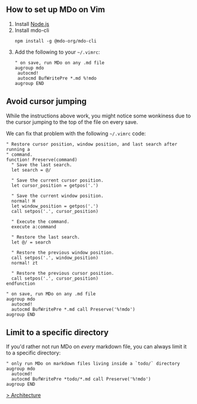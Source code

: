 ## How to set up MDo on Vim

1. Install [Node.js](https://nodejs.org)
2. Install mdo-cli
   ```
   npm install -g @mdo-org/mdo-cli
   ```
3. Add the following to your `~/.vimrc`:
   ```
   " on save, run MDo on any .md file
   augroup mdo
    autocmd!
    autocmd BufWritePre *.md %!mdo
   augroup END
   ```

## Avoid cursor jumping

While the instructions above work, you might notice some wonkiness due to the cursor jumping to the top of the file on every save.

We can fix that problem with the following `~/.vimrc` code:

```
" Restore cursor position, window position, and last search after running a
" command.
function! Preserve(command)
  " Save the last search.
  let search = @/

  " Save the current cursor position.
  let cursor_position = getpos('.')

  " Save the current window position.
  normal! H
  let window_position = getpos('.')
  call setpos('.', cursor_position)

  " Execute the command.
  execute a:command

  " Restore the last search.
  let @/ = search

  " Restore the previous window position.
  call setpos('.', window_position)
  normal! zt

  " Restore the previous cursor position.
  call setpos('.', cursor_position)
endfunction

" on save, run MDo on any .md file
augroup mdo
  autocmd!
  autocmd BufWritePre *.md call Preserve('%!mdo')
augroup END
```

## Limit to a specific directory

If you'd rather not run MDo on _every_ markdown file, you can always limit it to a specific directory:

```
" only run MDo on markdown files living inside a `todo/` directory
augroup mdo
  autocmd!
  autocmd BufWritePre *todo/*.md call Preserve('%!mdo')
augroup END
```

[> Architecture](/architecture/)
